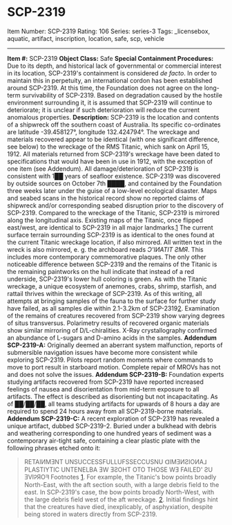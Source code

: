 # SCP-2319
Item Number: SCP-2319
Rating: 106
Series: series-3
Tags: _licensebox, aquatic, artifact, inscription, location, safe, scp, vehicle

---

**Item #:** SCP-2319
**Object Class:** Safe
**Special Containment Procedures:** Due to its depth, and historical lack of governmental or commercial interest in its location, SCP-2319's containment is considered _de facto_. In order to maintain this in perpetuity, an international cordon has been established around SCP-2319.
At this time, the Foundation does not agree on the long-term survivability of SCP-2319. Based on degradation caused by the hostile environment surrounding it, it is assumed that SCP-2319 will continue to deteriorate; it is unclear if such deterioration will reduce the current anomalous properties.
**Description:** SCP-2319 is the location and contents of a shipwreck off the southern coast of Australia. Its specific co-ordinates are latitude -39.458127°, longitude 132.424794°. The wreckage and materials recovered appear to be identical (with one significant difference, see below) to the wreckage of the RMS Titanic, which sank on April 15, 1912. All materials returned from SCP-2319's wreckage have been dated to specifications that would have been in use in 1912, with the exception of one item (see Addendum). All damage/deterioration of SCP-2319 is consistent with 1██ years of seafloor existence.
SCP-2319 was discovered by outside sources on October 7th ████, and contained by the Foundation three weeks later under the guise of a low-level ecological disaster. Maps and seabed scans in the historical record show no reported claims of shipwreck and/or corresponding seabed disruption prior to the discovery of SCP-2319.
Compared to the wreckage of the Titanic, SCP-2319 is mirrored along the longitudinal axis. Existing maps of the Titanic, once flipped east/west, are identical to SCP-2319 in all major landmarks.[1](javascript:;) The current surface terrain surrounding SCP-2319 is as identical to the ones found at the current Titanic wreckage location, if also mirrored.
All written text in the wreck is also mirrored, e. g. the archboard reads _Ɔ'IИATIT ƧMЯ_. This includes more contemporary commemorative plaques. The only other noticeable difference between SCP-2319 and the remains of the Titanic is the remaining paintworks on the hull indicate that instead of a red underside, SCP-2319's lower hull coloring is green.
As with the Titanic wreckage, a unique ecosystem of anemones, crabs, shrimp, starfish, and rattail thrives within the wreckage of SCP-2319. As of this writing, all attempts at bringing samples of the fauna to the surface for further study have failed, as all samples die within 2.1-3.2km of SCP-2319[2](javascript:;). Examination of the remains of creatures recovered from SCP-2319 show varying degrees of situs transversus. Polarimetry results of recovered organic materials show similar mirroring of D/L-chiralities. X-Ray crystallography confirmed an abundance of L-sugars and D-amino acids in the samples.
**Addendum SCP-2319-A:** Originally deemed an aberrant system malfunction, reports of submersible navigation issues have become more consistent while exploring SCP-2319. Pilots report random moments where commands to move to port result in starboard motion. Complete repair of MROVs has not and does not solve the issues.
**Addendum SCP-2319-B:** Foundation experts studying artifacts recovered from SCP-2319 have reported increased feelings of nausea and disorientation from mid-term exposure to all artifacts. The effect is described as disorienting but not incapacitating. As of ██/██/██, all teams studying artifacts for upwards of 8 hours a day are required to spend 24 hours away from all SCP-2319-borne materials.
**Addendum SCP-2319-C:** A recent exploration of SCP-2319 has revealed a unique artifact, dubbed SCP-2319-2. Buried under a bulkhead with debris and weathering corresponding to one hundred years of sediment was a contemporary air-tight safe, containing a clear plastic plate with the following phrases etched onto it:
> RETAIИMƎNT UNSUCCESSFULLUFSSECCUSNU
> ᗡIMƎИƧIOИA⅃ PLASTIYTIC UNTENELBA
> ƎW ƎƧOHT OTO THOSE WƎ FAILED' ƧU ƎVIᎮЯOᖷ
Footnotes
[1](javascript:;). For example, the Titanic's bow points broadly North-East, with the aft section south, with a large debris field to the east. In SCP-2319's case, the bow points broadly North-West, with the large debris field west of the aft wreckage.
[2](javascript:;). Initial findings hint that the creatures have died, inexplicably, of asphyxiation, despite being stored in waters directly from SCP-2319.